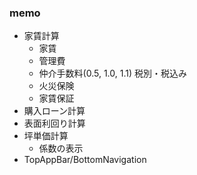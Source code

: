 ### memo

- 家賃計算
  - 家賃
  - 管理費
  - 仲介手数料(0.5, 1.0, 1.1) 税別・税込み
  - 火災保険
  - 家賃保証
- 購入ローン計算
- 表面利回り計算
- 坪単価計算
  - 係数の表示
-  TopAppBar/BottomNavigation
